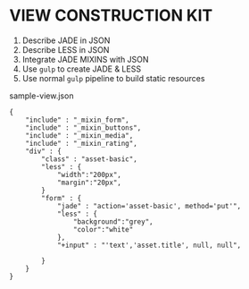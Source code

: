 # VIEW CONSTRUCTION KIT

1. Describe JADE in JSON
2. Describe LESS in JSON
3. Integrate JADE MIXINS with JSON
3. Use `gulp` to create JADE & LESS
4. Use normal `gulp` pipeline to build static resources

sample-view.json
```
{
    "include" : "_mixin_form",
    "include" : "_mixin_buttons",
    "include" : "_mixin_media",
    "include" : "_mixin_rating",
    "div" : {
        "class" : "asset-basic",
        "less" : {
            "width":"200px",
            "margin":"20px",
        }
        "form" : {
            "jade" : "action='asset-basic', method='put'",
            "less" : {
                "background":"grey",
                "color":"white"
            },
            "+input" : "'text','asset.title', null, null",

        }
    }
}
```